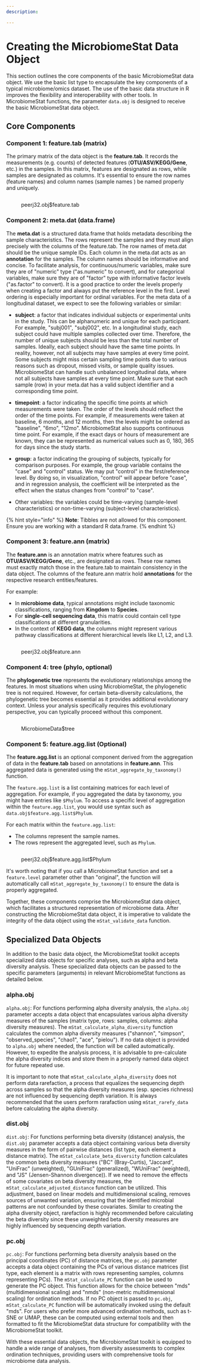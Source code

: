 ```yaml
---
description: 

---
```


# Creating the MicrobiomeStat Data Object

This section outlines the core components of the basic MicrobiomeStat data object. We use the basic list type to encapsulate the key components of a typical microbiome/omics dataset.  The use of the basic data structure in R improves the flexibility and interoperability with other tools. In MicrobiomeStat functions, the parameter `data.obj` is designed to receive the basic MicrobiomeStat data object.

## Core Components

### Component 1: feature.tab (matrix)

The primary matrix of the data object is the **feature.tab**. It records the measurements (e.g. counts) of detected features (**OTU/ASV/KEGG/Gene**, etc.) in the samples. In this matrix, features are designated as rows, while samples are designated as columns. It's essential to ensure the row names (feature names) and column names (sample names ) be named properly and uniquely.

<figure><img src="../../.gitbook/assets/Screenshot 2023-10-11 at 10.35.59.png" alt=""><figcaption><p>peerj32.obj$feature.tab</p></figcaption></figure>

### Component 2: meta.dat (data.frame)

The **meta.dat** is a structured data.frame that holds metadata describing the sample characteristics. The rows represent the samples and they must align precisely with the columns of the feature.tab. The row names of meta.dat should be the unique sample IDs. Each column in the meta.dat acts as an **annotation** for the samples. The column names should be informative and concise. To facilitate analysis, for continuous/numeric variables,  make sure they are of "numeric" type ("as.numeric" to convert), and for categorical variables, make sure they are of "factor" type with informative factor levels ("as.factor" to convert). It is a good practice to order the levels properly when creating a factor and always put the reference level in the first.  Level ordering is especially important for ordinal variables. For the meta data of a longitudinal dataset, we expect to see the following variables or similar:

* **subject**: a factor that indicates individual subjects or experimental units in the study. This can be alphanumeric and unique for each participant. For example, "subj001", "subj002", etc. In a longitudinal study, each subject could have multiple samples collected over time. Therefore, the number of unique subjects should be less than the total number of samples. Ideally, each subject should have the same time points. In reality, however, not all subjects may have samples at every time point. Some subjects might miss certain sampling time points due to various reasons such as dropout, missed visits, or sample quality issues.  MicrobiomeStat can handle such unbalanced longitudinal data, where not all subjects have samples at every time point. Make sure that each sample (row) in your meta.dat has a valid subject identifier and a corresponding time point. 

* **timepoint**: a factor indicating the specific time points at which measurements were taken. The order of the levels should reflect the order of the time points. For example, if measurements were taken at baseline, 6 months, and 12 months, then the levels might be ordered as "baseline", "6mo", "12mo". MicrobiomeStat also supports continuous time point. For example, if the exact days or hours of measurement are known, they can be represented as numerical values such as 0, 180, 365 for days since the study starts.

* **group**: a factor indicating the grouping of subjects, typically for comparison purposes. For example, the group variable contains the "case" and "control" status. We may put "control" in the first/reference level. By doing so, in visualization, "control" will appear before "case", and in regression analysis, the coefficient will be interpreted as the effect when the status changes from "control" to "case".

*  Other variables: the variables could be time-varying (sample-level characteristics) or non-time-varying (subject-level characteristics).  

{% hint style="info" %}
**Note**: Tibbles are not allowed for this component. Ensure you are working with a standard R data.frame.
{% endhint %}

### Component 3: feature.ann (matrix)

The **feature.ann** is an annotation matrix where features such as **OTU/ASV/KEGG/Gene**, etc., are designated as rows. These row names must exactly match those in the feature.tab to maintain consistency in the data object. The columns of the feature.ann matrix hold **annotations** for the respective research entities/features.

For example:

* In **microbiome data**, typical annotations might include taxonomic classifications, ranging from **Kingdom** to **Species**.
* For **single-cell sequencing data**, this matrix could contain cell type classifications at different granularities.
* In the context of **KEGG data**, the columns might represent various pathway classifications at different hierarchical levels like L1, L2, and L3.

<figure><img src="../../.gitbook/assets/Screenshot 2023-10-11 at 10.38.05.png" alt=""><figcaption><p>peerj32.obj$feature.ann</p></figcaption></figure>

### Component 4: tree (phylo, optional)

The **phylogenetic tree** represents the evolutionary relationships among the features. In most situations when using MicrobiomeStat, the phylogenetic tree is not required. However, for certain beta-diversity calculations, the phylogenetic tree becomes essential as it provides additional evolutionary context. Unless your analysis specifically requires this evolutionary perspective, you can typically proceed without this component.

<figure><img src="../../.gitbook/assets/Screenshot 2023-10-11 at 10.42.09.png" alt=""><figcaption><p>MicrobiomeData$tree</p></figcaption></figure>

### Component 5: feature.agg.list (Optional)

The **feature.agg.list** is an optional component derived from the aggregation of data in the **feature.tab** based on annotations in **feature.ann**. This aggregated data is generated using the `mStat_aggregate_by_taxonomy()` function.

The `feature.agg.list` is a list containing matrices for each level of aggregation. For example, if you aggregated the data by taxonomy, you might have entries like `$Phylum`. To access a specific level of aggregation within the `feature.agg.list`, you would use syntax such as `data.obj$feature.agg.list$Phylum`.

For each matrix within the `feature.agg.list`:

* The columns represent the sample names.
* The rows represent the aggregated level, such as `Phylum`.

<figure><img src="../../.gitbook/assets/Screenshot 2023-10-11 at 10.44.02.png" alt=""><figcaption><p>peerj32.obj$feature.agg.list$Phylum</p></figcaption></figure>

It's worth noting that if you call a MicrobiomeStat function and set a `feature.level` parameter other than "original", the function will automatically call `mStat_aggregate_by_taxonomy()` to ensure the data is properly aggregated.

Together, these components comprise the MicrobiomeStat data object, which facilitates a structured representation of microbiome data. After constructing the MicrobiomeStat data object, it is imperative to validate the integrity of the data object using the `mStat_validate_data` function. 

## Specialized Data Objects

In addition to the basic data object, the MicrobiomeStat toolkit accepts specialized data objects for specific analyses, such as alpha and beta diversity analysis.  These specialized data objects can be passed to the specific parameters (arguments) in relevant MicrobiomeStat functions as detailed below.

### alpha.obj

`alpha.obj`: For functions performing alpha diversity analysis, the `alpha.obj` parameter accepts a data object that encapsulates various alpha diversity measures of the samples (matrix type, rows: samples, columns: alpha diversity measures).  The `mStat_calculate_alpha_diversity` function calculates the common alpha diversity measures ("shannon", "simpson", "observed_species", "chao1", "ace", "pielou"). If no data object is provided to `alpha.obj` where needed, the function will be called automatically. However, to expedite the analysis process, it is advisable to pre-calculate the alpha diversity indices and store them in a properly named data object for future repeated use.

It is important to note that `mStat_calculate_alpha_diversity` does not perform data rarefaction, a process that equalizes the sequencing depth across samples so that the alpha diversity measures (esp. species richness) are not influenced by sequencing depth variation. It is always recommended that the users perform rarafaction using `mStat_rarefy_data` before calculating the alpha diversity.

### dist.obj

`dist.obj`: For functions performing beta diversity (distance) analysis, the `dist.obj` parameter accepts a data object containing various beta diversity measures in the form of pairwise distances (list type, each element a distance matrix). The `mStat_calculate_beta_diversity` function calculates the common beta diversity measures ("BC" (Bray-Curtis), "Jaccard", "UniFrac" (unweighted), "GUniFrac" (generalized), "WUniFrac" (weighted), and "JS" (Jensen-Shannon divergence)). If we need to remove the effects of some covariates on beta diversity measures, the `mStat_calculate_adjusted_distance` function can be utilized. This adjustment, based on linear models and multidimensional scaling, removes sources of unwanted variation, ensuring that the identified microbial patterns are not confounded by these covariates.  Similar to creating the alpha diversity object, rarefaction is highly recommended before calculating the beta diversity since these unweighted beta diversity measures are highly influenced by sequencing depth variation.

### pc.obj

`pc.obj`:  For functions performing beta diversity analysis based on the principal coordinates (PC) of distance matrices,  the `pc.obj` parameter accepts a data object containing the PCs of various distance matrices (list type, each element is a matrix with rows representing samples, columns representing PCs). The `mStat_calculate_PC` function can be used to generate the PC object.  This function allows for the choice between "mds" (multidimensional scaling) and "nmds" (non-metric multidimensional scaling) for ordination methods. If no PC object is passed to `pc.obj`, `mStat_calculate_PC` function will be automatically invoked using the default "mds". For users who prefer more advanced ordination methods, such as t-SNE or UMAP, these can be computed using external tools and then formatted to fit the MicrobiomeStat data structure for compatibility with the MicrobiomeStat toolkit.



With these essential data objects,  the MicrobiomeStat toolkit is equipped to handle a wide range of analyses, from diversity assessments to complex ordination techniques, providing users with comprehensive tools for microbiome data analysis.

